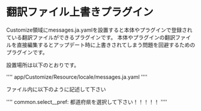 # 翻訳ファイル上書きプラグイン

Customize領域にmessages.ja.yamlを設置すると本体やプラグインで登録されている翻訳ファイルができるプラグインです。
本体やプラグインの翻訳ファイルを直接編集するとアップデート時に上書きされてしまう問題を回避するためのプラグインです。


設置場所は以下のとおりです。

''''
app/Customize/Resource/locale/messages.ja.yaml
''''

ファイル内に以下のように記述して下さい

''''
common.select__pref: 都道府県を選択して下さい！！！！！
''''
